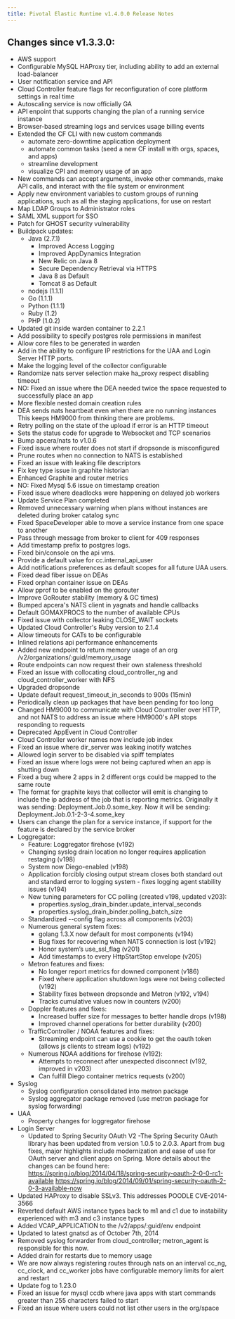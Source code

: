 ```yaml
---
title: Pivotal Elastic Runtime v1.4.0.0 Release Notes
---
```


## Changes since v1.3.3.0:

* AWS support
* Configurable MySQL HAProxy tier, including ability to add an external load-balancer
* User notification service and API
* Cloud Controller feature flags for reconfiguration of core platform settings in real time
* Autoscaling service is now officially GA
* API enpoint that supports changing the plan of a running service instance
* Browser-based streaming logs and services usage billing events
* Extended the CF CLI with new custom commands
	* automate zero-downtime application deployment
	* automate common tasks (seed a new CF install with orgs, spaces, and apps)
	* streamline development
	* visualize CPI and memory usage of an app
* New commands can accept arguments, invoke other commands, make API calls, and interact with the file system or environment
* Apply new environment variables to custom groups of running applications, such as all the staging applications, for use on restart
* Map LDAP Groups to Administrator roles
* SAML XML support for SSO
* Patch for GHOST security vulnerability
* Buildpack updates:
	* Java (2.7.1)
		* Improved Access Logging
		* Improved AppDynamics Integration
		* New Relic on Java 8
		* Secure Dependency Retrieval via HTTPS
		* Java 8 as Default
		* Tomcat 8 as Default
	* nodejs (1.1.1)
	* Go (1.1.1)
	* Python (1.1.1)
	* Ruby (1.2)
	* PHP (1.0.2)
* Updated git inside warden container to 2.2.1
* Add possibility to specify postgres role permissions in manifest
* Allow core files to be generated in warden
* Add in the ability to configure IP restrictions for the UAA and Login Server HTTP ports.
* Make the logging level of the collector configurable
* Randomize nats server selection
make ha_proxy respect disabling timeout
* NO: Fixed an issue where the DEA needed twice the space requested to successfully place an app
* More flexible nested domain creation rules
* DEA sends nats heartbeat even when there are no running instances This keeps HM9000 from thinking there are problems.
* Retry polling on the state of the upload if error is an HTTP timeout
* Sets the status code for upgrade to Websocket and TCP scenarios
* Bump apcera/nats to v1.0.6
* Fixed issue where router does not start if dropsonde is misconfigured
* Prune routes when no connection to NATS is established
* Fixed an issue with leaking file descriptors
* Fix key type issue in graphite historian
* Enhanced Graphite and router metrics
* NO: Fixed Mysql 5.6 issue on timestamp creation
* Fixed issue where deadlocks were happening on delayed job workers
* Update Service Plan completed
* Removed unnecessary warning when plans without instances are deleted during broker catalog sync
* Fixed SpaceDeveloper able to move a service instance from one space to another
* Pass through message from broker to client for 409 responses
* Add timestamp prefix to postgres logs.
* Fixed bin/console on the api vms.
* Provide a default value for cc.internal_api_user
* Add notifications preferences as default scopes for all future UAA users.
* Fixed dead fiber issue on DEAs
* Fixed orphan container issue on DEAs
* Allow pprof to be enabled on the gorouter
* Improve GoRouter stability (memory & GC times)
* Bumped apcera's NATS client in yagnats and handle callbacks
* Default GOMAXPROCS to the number of available CPUs
* Fixed issue with collector leaking CLOSE_WAIT sockets
* Updated Cloud Controller's Ruby version to 2.1.4
* Allow timeouts for CATs to be configurable
* Inlined relations api performance enhancements
* Added new endpoint to return memory usage of an org /v2/organizations/:guid/memory_usage
* Route endpoints can now request their own staleness threshold
* Fixed an issue with collocating cloud_controller_ng and cloud_controller_worker with NFS
* Upgraded dropsonde
* Update default request_timeout_in_seconds to 900s (15min)
* Periodically clean up packages that have been pending for too long
* Changed HM9000 to communicate with Cloud Countroller over HTTP, and not NATS to address an issue where HM9000's API stops responding to requests
* Deprecated AppEvent in Cloud Controller
* Cloud Controller worker names now include job index
* Fixed an issue where dir_server was leaking inotify watches
* Allowed login server to be disabled via spiff templates
* Fixed an issue where logs were not being captured when an app is shutting down
* Fixed a bug where 2 apps in 2 different orgs could be mapped to the same route
* The format for graphite keys that collector will emit is changing to include the ip address of the job that is reporting metrics.
Originally it was sending: Deployment.Job.0.some_key.
Now it will be sending: Deployment.Job.0.1-2-3-4.some_key
* Users can change the plan for a service instance, if support for the feature is declared by the service broker
* Loggregator:
	* Feature: Loggregator firehose (v192)
	* Changing syslog drain location no longer requires application restaging (v198)
	* System now Diego-enabled (v198)
	* Application forcibly closing output stream closes both standard out and standard error to logging system - fixes logging agent stability issues (v194)
	* New tuning parameters for CC polling (created v198, updated v203):
		* properties.syslog_drain_binder.update\_interval\_seconds
		* properties.syslog_drain_binder.polling\_batch\_size
	* Standardized --config flag across all components (v203)
	* Numerous general system fixes:
		* golang 1.3.X now default for most components (v194)
		* Bug fixes for recovering when NATS connection is lost (v192)
		* Honor system’s use\_ssl\_flag (v201)
		* Add timestamps to every HttpStartStop envelope (v205)
	* Metron features and fixes:
		* No longer report metrics for downed component (v186)
		* Fixed where application shutdown logs were not being collected (v192)
		* Stability fixes between dropsonde and Metron (v192, v194)
		* Tracks cumulative values now in counters (v200)
	* Doppler features and fixes:
		* Increased buffer size for messages to better handle drops (v198)
		* Improved channel operations for better durability (v200)
	* TrafficController / NOAA features and fixes:
		* Streaming endpoint can use a cookie to get the oauth token (allows js clients to stream logs) (v192)
	* Numerous NOAA additions for firehose (v192):
		* Attempts to reconnect after unexpected disconnect (v192, improved in v203)
		* Can fulfill Diego container metrics requests (v200)
* Syslog
	* Syslog configuration consolidated into metron package
	* Syslog aggregator package removed (use metron package for syslog forwarding)
* UAA
	* Property changes for loggregator firehose
* Login Server
	* Updated to Spring Security OAuth V2 -The Spring Security OAuth library has been updated from version 1.0.5 to 2.0.3.
Apart from bug fixes, major highlights include modernization and ease of use for OAuth server and client apps on Spring. More details about the changes can be found here:
https://spring.io/blog/2014/04/18/spring-security-oauth-2-0-0-rc1-available
https://spring.io/blog/2014/09/01/spring-security-oauth-2-0-3-available-now
* Updated HAProxy to disable SSLv3. This addresses POODLE CVE-2014-3566
* Reverted default AWS instance types back to m1 and c1 due to instability experienced with m3 and c3 instance types
* Added VCAP_APPLICATION to the /v2/apps/:guid/env endpoint
* Updated to latest gnatsd as of October 7th, 2014
* Removed syslog forwarder from cloud_controller; metron_agent is responsible for this now.
* Added drain for restarts due to memory usage
* We are now always registering routes through nats on an interval
cc_ng, cc_clock, and cc_worker jobs have configurable memory limits for alert and restart
* Update fog to 1.23.0
* Fixed an issue for mysql ccdb where java apps with start commands greater than 255 characters failed to start
* Fixed an issue where users could not list other users in the org/space







